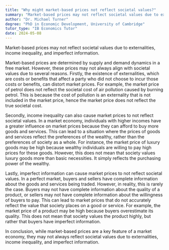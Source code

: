 ```yaml
---
title: "Why might market-based prices not reflect societal values?"
summary: "Market-based prices may not reflect societal values due to externalities, income inequality, and imperfect information."
author: "Dr. Michael Turner"
degree: "PhD in Economic Development, University of Cambridge"
tutor_type: "IB Economics Tutor"
date: 2024-05-08
---
```


Market-based prices may not reflect societal values due to externalities, income inequality, and imperfect information.

Market-based prices are determined by supply and demand dynamics in a free market. However, these prices may not always align with societal values due to several reasons. Firstly, the existence of externalities, which are costs or benefits that affect a party who did not choose to incur those costs or benefits, can distort market prices. For example, the market price of petrol does not reflect the societal cost of air pollution caused by burning petrol. This is because the cost of pollution is an externality that is not included in the market price, hence the market price does not reflect the true societal cost.

Secondly, income inequality can also cause market prices to not reflect societal values. In a market economy, individuals with higher incomes have a greater influence on market prices because they can afford to buy more goods and services. This can lead to a situation where the prices of goods and services reflect the preferences of the wealthy, rather than the preferences of society as a whole. For instance, the market price of luxury goods may be high because wealthy individuals are willing to pay high prices for these goods. However, this does not mean that society values luxury goods more than basic necessities. It simply reflects the purchasing power of the wealthy.

Lastly, imperfect information can cause market prices to not reflect societal values. In a perfect market, buyers and sellers have complete information about the goods and services being traded. However, in reality, this is rarely the case. Buyers may not have complete information about the quality of a product, or sellers may not have complete information about the willingness of buyers to pay. This can lead to market prices that do not accurately reflect the value that society places on a good or service. For example, the market price of a product may be high because buyers overestimate its quality. This does not mean that society values the product highly, but rather that buyers have imperfect information.

In conclusion, while market-based prices are a key feature of a market economy, they may not always reflect societal values due to externalities, income inequality, and imperfect information.
    